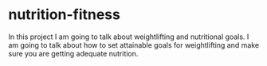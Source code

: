# nutrition-fitness
In this project I am going to talk about weightlifting and nutritional goals. I am going to talk about how to set attainable goals for weightlifting and make sure you are getting adequate nutrition.
